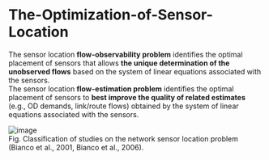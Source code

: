 # The-Optimization-of-Sensor-Location
The sensor location **flow-observability problem** identifies the optimal placement of sensors that allows **the unique determination of the unobserved flows** based on the system of linear equations associated with the sensors.        
The sensor location **flow-estimation problem** identifies the optimal placement of sensors to **best improve the quality of related estimates** (e.g., OD demands, link/route flows) obtained by the system of linear equations associated with the sensors. 

![image](https://ars.els-cdn.com/content/image/1-s2.0-S0191261516000436-gr1.jpg)      
Fig.  Classification of studies on the network sensor location problem (Bianco et al., 2001, Bianco et al., 2006).
